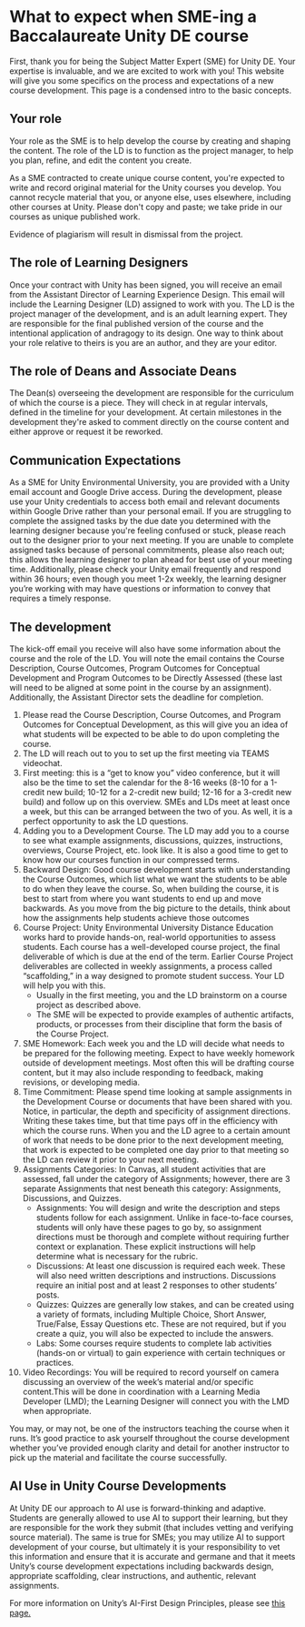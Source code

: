 # What to expect when SME-ing a Baccalaureate Unity DE course

First, thank you for being the Subject Matter Expert (SME) for Unity DE. Your
expertise is invaluable, and we are excited to work with you! This website will give
you some specifics on the process and expectations of a new course development. This page
is a condensed intro to the basic concepts. 

## Your role

Your role as the SME is to help develop the course by creating and shaping the content. The role of the LD is to 
function as the project manager, to help you plan, refine, and edit the content you create.

As a SME contracted to create unique course content, you're expected to write and record original material for the 
Unity courses you develop. You cannot recycle material that you, or anyone else, uses elsewhere, including other 
courses at Unity. Please don't copy and paste; we take pride in our courses as unique published work.


<warning>Evidence of plagiarism will result in dismissal from the project.</warning>

## The role of Learning Designers

Once your contract with Unity has been signed, you will receive an email from the Assistant Director of Learning 
Experience Design. This email will include the Learning Designer (LD) assigned to work with you. The LD is the project 
manager of the development, and is an adult learning expert. They are responsible for the final published version of 
the course and the intentional application of andragogy to its design. One way to think about your role relative to 
theirs is you are an author, and they are your editor.

## The role of Deans and Associate Deans

The Dean(s) overseeing the development are responsible for the curriculum of which the course is a piece. They will 
check in at regular intervals, defined in the timeline for your development. At certain milestones in the development 
they're asked to comment directly on the course content and either approve or request it be reworked.

## Communication Expectations
 
As a SME for Unity Environmental University, you are provided with a Unity email account and Google Drive access. 
During the development, please use your Unity credentials to access both email and relevant documents within Google 
Drive rather than your personal email. If you are struggling to complete the assigned tasks by the due date you 
determined with the learning designer because you're feeling confused or stuck, please reach out to the designer 
prior to your next meeting. If you are unable to complete assigned tasks because of personal commitments, please 
also reach out; this allows the learning designer to plan ahead for best use of your meeting time. Additionally, 
please check your Unity email frequently and respond within 36 hours; even though you meet 1-2x weekly, the learning 
designer you’re working with may have questions or information to convey that requires a timely response.

## The development
The kick-off email you receive will also have some information about the course and the role of the LD. You will note 
the email contains the Course Description, Course Outcomes, Program Outcomes for Conceptual Development and Program 
Outcomes to be Directly Assessed (these last will need to be aligned at some point in the course by an assignment). 
Additionally, the Assistant Director sets the deadline for completion.
1. Please read the Course Description, Course Outcomes, and Program Outcomes for Conceptual Development, 
as this will give you an idea of what students will be expected to be able to do upon completing the course.
2. The LD will reach out to you to set up the first meeting via TEAMS videochat.
3. First meeting: this is a “get to know you” video conference, but it will also be the time to set the calendar for 
the 8-16 weeks (8-10 for a 1-credit new build; 10-12 for a 2-credit new build; 12-16 for a 3-credit new build) and 
follow up on this overview. SMEs and LDs meet at least once a week, but this can be arranged between the two of you. 
As well, it is a perfect opportunity to ask the LD questions.
4. Adding you to a Development Course. The LD may add you to a course to see what example assignments, discussions, 
quizzes, instructions, overviews, Course Project, etc. look like. It is also a good time to get to know how our 
courses function in our compressed terms.
5. Backward Design: Good course development starts with understanding the Course Outcomes, which list what we want 
the students to be able to do when they leave the course. So, when building the course, it is best to start from 
where you want students to end up and move backwards. As you move from the big picture to the details, think about 
how the assignments help students achieve those outcomes
6. Course Project: Unity Environmental University Distance Education works hard to provide hands-on, real-world 
opportunities to assess students. Each course has a well-developed course project, the final deliverable of which is 
due at the end of the term. Earlier Course Project deliverables are collected in weekly assignments, a process called 
“scaffolding,” in a way designed to promote student success. Your LD will help you with this.
   - Usually in the first meeting, you and the LD brainstorm on a course project as described above.
   - The SME will be expected to provide examples of authentic artifacts, products, or processes from their discipline 
   that form the basis of the Course Project.
7. SME Homework: Each week you and the LD will decide what needs to be prepared for the following meeting. Expect 
to have weekly homework outside of development meetings. Most often this will be drafting course content, but it may 
also include responding to feedback, making revisions, or developing media. 
8. Time Commitment: Please spend time looking at sample assignments in the Development Course or documents that have 
been shared with you. Notice, in particular, the depth and specificity of assignment directions. Writing these takes 
time, but that time pays off in the efficiency with which the course runs. When you and the LD agree to a certain 
amount of work that needs to be done prior to the next development meeting, that work is expected to be completed one 
day prior to that meeting so the LD can review it prior to your next meeting.
9. Assignments Categories: In Canvas, all student activities that are assessed, fall under the category of 
Assignments; however, there are 3 separate Assignments that nest beneath this category: Assignments, Discussions, 
and Quizzes.
   - Assignments: You will design and write the description and steps students follow for each assignment. 
   Unlike in face-to-face courses, students will only have these pages to go by, so assignment directions must 
   be thorough and complete without requiring further context or explanation. These explicit instructions will help 
   determine what is necessary for the rubric.
   - Discussions: At least one discussion is required each week. These will also need written descriptions and 
   instructions. Discussions require an initial post and at least 2 responses to other students’ posts.
   - Quizzes: Quizzes are generally low stakes, and can be created using a variety of formats, including Multiple 
   Choice, Short Answer, True/False, Essay Questions etc. These are not required, but if you create a quiz, you will 
   also be expected to include the answers.
   - Labs: Some courses require students to complete lab activities (hands-on or virtual) to gain experience with 
   certain techniques or practices. 
10. Video Recordings: You will be required to record yourself on camera discussing an overview of the week’s material 
and/or specific content.This will be done in coordination with a Learning Media Developer (LMD); the Learning Designer 
will connect you with the LMD when appropriate. 

<note>You may, or may not, be one of the instructors teaching the course when it runs. It’s good practice to ask 
yourself throughout the course development whether you’ve provided enough clarity and detail for another instructor to 
pick up the material and facilitate the course successfully.</note>

## AI Use in Unity Course Developments
At Unity DE our approach to AI use is forward-thinking and adaptive. Students are generally allowed to use AI to 
support their learning, but they are responsible for the work they submit (that includes vetting and verifying source 
material). The same is true for SMEs; you may utilize AI to support development of your course, but ultimately it is 
your responsibility to vet this information and ensure that it is accurate and germane and that it meets Unity’s 
course development expectations including backwards design, appropriate scaffolding, clear instructions, and 
authentic, relevant assignments. 

For more information on Unity’s AI-First Design Principles, please see [this page.](https://unity.edu/about-unity/strategy/ai-first-design-principles/)
